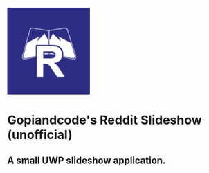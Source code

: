![The Application Logo][logo]

# Gopiandcode's Reddit Slideshow (unofficial)
## A small UWP slideshow application.




[logo]: https://github.com/Gopiandcode/UWP-RedditSlideshow/raw/master/docs/images/AppLogo.png "Reddit Slideshow Unofficial"
